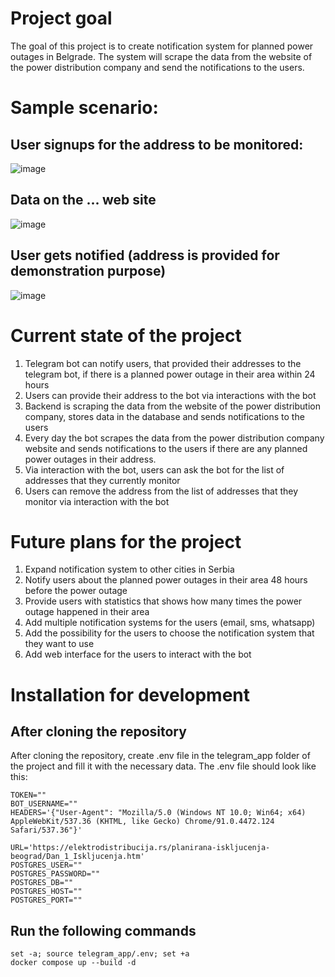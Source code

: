 # Project goal
The goal of this project is to create notification system for planned power outages in Belgrade. The system will scrape the data from the website of the power distribution company and send the notifications to the users.

# Sample scenario:
## User signups for the address to be monitored:
![image](https://github.com/user-attachments/assets/5d1cd58b-7874-495d-9f01-05e6c6373975)

## Data on the ... web site
![image](https://github.com/user-attachments/assets/82bb9834-ba23-456f-bc72-7397e155966f)

## User gets notified (address is provided for demonstration purpose)
![image](https://github.com/user-attachments/assets/46aea1f5-2128-4460-9bed-39a77b929461)



# Current state of the project
1. Telegram bot can notify users, that provided their addresses to the telegram bot, if there is a planned power outage in their area within 24 hours
2. Users can provide their address to the bot via interactions with the bot 
3. Backend is scraping the data from the website of the power distribution company, stores data in the database and sends notifications to the users
4. Every day the bot scrapes the data from the power distribution company website and sends notifications to the users if there are any planned power outages in their address.
5. Via interaction with the bot, users can ask the bot for the list of addresses that they currently monitor
6. Users can remove the address from the list of addresses that they monitor via interaction with the bot

# Future plans for the project
1. Expand notification system to other cities in Serbia
2. Notify users about the planned power outages in their area 48 hours before the power outage
3. Provide users with statistics that shows how many times the power outage happened in their area
4. Add multiple notification systems for the users (email, sms, whatsapp)
5. Add the possibility for the users to choose the notification system that they want to use
6. Add web interface for the users to interact with the bot

# Installation for development

## After cloning the repository
After cloning the repository, create .env file in the telegram_app folder of the project and fill it with the necessary data. The .env file should look like this:
```
TOKEN=""
BOT_USERNAME=""
HEADERS='{"User-Agent": "Mozilla/5.0 (Windows NT 10.0; Win64; x64) AppleWebKit/537.36 (KHTML, like Gecko) Chrome/91.0.4472.124 Safari/537.36"}'

URL='https://elektrodistribucija.rs/planirana-iskljucenja-beograd/Dan_1_Iskljucenja.htm'
POSTGRES_USER=""
POSTGRES_PASSWORD=""
POSTGRES_DB=""
POSTGRES_HOST=""
POSTGRES_PORT=""
```

## Run the following commands

```
set -a; source telegram_app/.env; set +a
docker compose up --build -d
```

